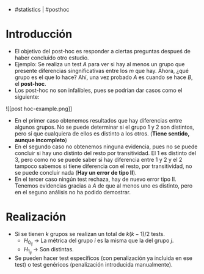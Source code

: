 - #statistics | #posthoc

# Introducción
- El objetivo del post-hoc es responder a ciertas preguntas despueś de haber concluido otro estudio.
- Ejemplo: Se realiza un test $A$ para ver si hay al menos un grupo que presente diferencias singnificativas entre los $m$ que hay. Ahora, ¿qué grupo es el que lo hace? Ahí, una vez probado $A$ es cuando se hace $B$, el **post-hoc**.
- Los post-hoc no son infalibles, pues se podrían dar casos como el siguiente:

![[post hoc-example.png]]

- En el primer caso obtenemos resultados que hay diferencias entre algunos grupos. No se puede determinar si el grupo $1$ y $2$ son distintos, pero sí que cualquiera de ellos es distinto a los otros. (**Tiene sentido, aunque incompleto**)
- En el segundo caso no obtenemos ninguna evidencia, pues no se puede concluir si hay uno distinto del resto por transitividad. El $1$ es distinto del $3$, pero como no se puede saber si hay diferencia entre $1$ y $2$ y el $2$ tampoco sabemos si tiene diferencia con el resto, por transitividad, no se puede concluir nada (**Hay un error de tipo II**).
- En el tercer caso ningún test rechaza, hay de nuevo error tipo II. Tenemos evidencias gracias a $A$ de que al menos uno es distinto, pero en el seguno análisis no ha podido demostrar.

# Realización
- Si se tienen $k$ grupos se realizan un total de $k(k-1)/2$ tests.
	- $H_{0_{ij}}$ -> La métrica del grupo $i$ es la misma que la del grupo $j$.
	- $H_{1_{ij}}$ -> Son distintas.
- Se pueden hacer test específicos (con penalización ya incluida en ese test) o test genéricos (penalización introducida manualmente).
